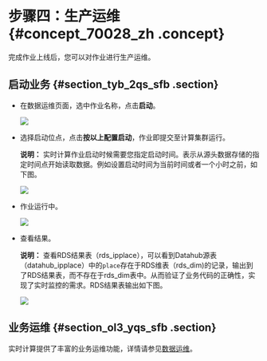 # 步骤四：生产运维 {#concept_70028_zh .concept}

完成作业上线后，您可以对作业进行生产运维。

## 启动业务 {#section_tyb_2qs_sfb .section}

-   在数据运维页面，选中作业名称，点击**启动**。

    ![](http://static-aliyun-doc.oss-cn-hangzhou.aliyuncs.com/assets/img/40820/155170515530895_zh-CN.png)


-   选择启动位点，点击**按以上配置启动**，作业即提交至计算集群运行。

    **说明：** 实时计算作业启动时候需要您指定启动时间。表示从源头数据存储的指定时间点开始读取数据。例如设置启动时间为当前时间或者一个小时之前，如下图。

    ![](http://static-aliyun-doc.oss-cn-hangzhou.aliyuncs.com/assets/img/40820/155170515530896_zh-CN.png)


-   作业运行中。

    ![](http://static-aliyun-doc.oss-cn-hangzhou.aliyuncs.com/assets/img/40820/155170515530897_zh-CN.png)

-   查看结果。

    **说明：** 查看RDS结果表（rds\_ipplace），可以看到Datahub源表（datahub\_ipplace）中的`place`存在于RDS维表（rds\_dim\)的记录，输出到了RDS结果表，而不存在于rds\_dim表中。从而验证了业务代码的正确性，实现了实时监控的需求。RDS结果表输出如下图。

    ![](http://static-aliyun-doc.oss-cn-hangzhou.aliyuncs.com/assets/img/40820/155170515530898_zh-CN.png)


## 业务运维 {#section_ol3_yqs_sfb .section}

实时计算提供了丰富的业务运维功能，详情请参见[数据运维](https://help.aliyun.com/document_detail/62482.html?spm=a2c4g.11186623.6.596.Qd94OE)。

